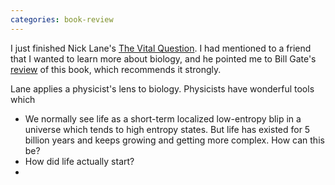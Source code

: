 ```yaml
---
categories: book-review
---
```


I just finished Nick Lane's [The Vital Question](https://amzn.to/2Q1096T). I had mentioned to a friend that I wanted to learn more about biology, and he pointed me to Bill Gate's [review](https://www.gatesnotes.com/Books/The-Vital-Question) of this book, which recommends it strongly.

Lane applies a physicist's lens to biology. Physicists have wonderful tools which 

* We normally see life as a short-term localized low-entropy blip in a universe which tends to high entropy states. But life has existed for 5 billion years and keeps growing and getting more complex. How can this be?
* How did life actually start?
* 
